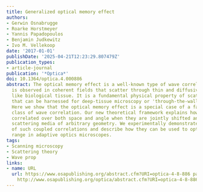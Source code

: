 ```yaml
---
title: Generalized optical memory effect
authors:
- Gerwin Osnabrugge
- Roarke Horstmeyer
- Yannis Papadopoulos
- Benjamin Judkewitz
- Ivo M. Vellekoop
date: '2017-01-01'
publishDate: '2025-04-21T12:23:29.807479Z'
publication_types:
- article-journal
publication: '*Optica*'
doi: 10.1364/optica.4.000886
abstract: The optical memory effect is a well-known type of wave correlation that
  is observed in coherent fields that scatter through thin and diffusive materials,
  like biological tissue. It is a fundamental physical property of scattering media
  that can be harnessed for deep-tissue microscopy or 'through-the-wall' imaging applications.
  Here we show that the optical memory effect is a special case of a far more general
  class of wave correlation. Our new theoretical framework explains how waves remain
  correlated over both space and angle when they are jointly shifted and tilted inside
  scattering media of arbitrary geometry. We experimentally demonstrate the existence
  of such coupled correlations and describe how they can be used to optimize the scanning
  range in adaptive optics microscopes.
tags:
- Scanning microscopy
- Scattering theory
- Wave prop
links:
- name: URL
  url: https://www.osapublishing.org/abstract.cfm?URI=optica-4-8-886 papers3://publication/doi/10.1364/OPTICA.4.000886
    http://www.osapublishing.org/optica/abstract.cfm?URI=optica-4-8-886
---
```

